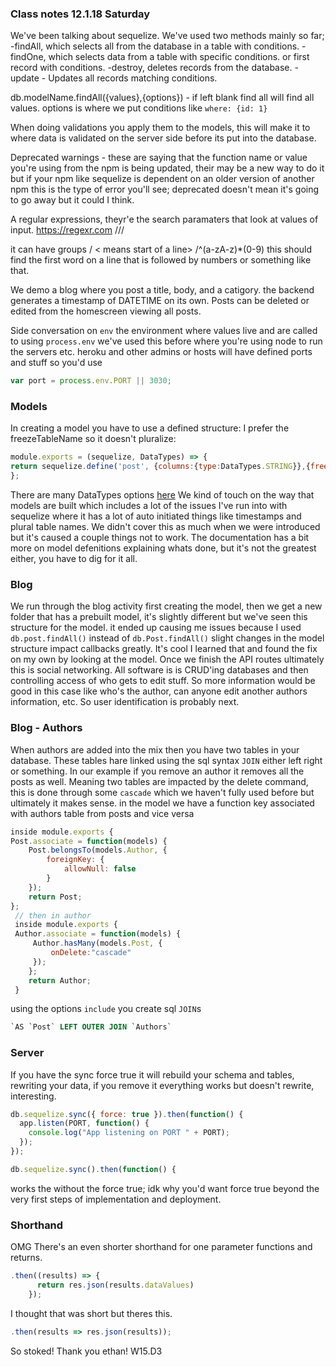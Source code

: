### Class notes 12.1.18 Saturday
We've been talking about sequelize.
We've used two methods mainly so far;
-findAll,  which selects all from the database in a  table with conditions. 
-findOne, which selects data from a table with specific conditions. or first       record with conditions. 
-destroy, deletes records from the database. 
-update - Updates all records matching conditions. 

db.modelName.findAll({values},{options}) - if left blank find all will find all values. options is where we put conditions like `where: {id: 1}`

When doing validations you apply them to the models, this will make it to where data is validated on the server side before its put into the database. 

Deprecated warnings - these are saying that the function name or value you're using from the npm is being updated, their may be a new way to do it but if your npm like sequelize is dependent on an older version of another npm this is the type of error you'll see; deprecated doesn't mean it's going to go away but it could I think.

A regular expressions, theyr'e the search paramaters that look at values of input.
https://regexr.com
///

it can have groups / < means start of a line>
/^(a-zA-z)*(0-9)  this should find the first word on a line that is followed by numbers or something like that. 

We demo a blog where you post a title, body, and a catigory. the backend generates a timestamp of DATETIME on its own.
Posts can be deleted or edited from the homescreen viewing all posts. 

Side conversation on `env` the environment where values live and are called to using `process.env` we've used this before where you're using node to run the servers etc.
heroku and other admins or hosts will have defined ports and stuff so you'd use 
```js
var port = process.env.PORT || 3030;
```

### Models
In creating a model you have to use a defined structure:
I prefer the freezeTableName so it doesn't pluralize:
```js
module.exports = (sequelize, DataTypes) => {
return sequelize.define('post', {columns:{type:DataTypes.STRING}},{freezeTableName:true});
};
```
There are many DataTypes options [here](http://docs.sequelizejs.com/manual/tutorial/models-definition.html#data-types)
We kind of touch on the way that models are built which includes a lot of the issues I've run into with sequelize where it has a lot of auto initiated things like timestamps and plural table names. We didn't cover this as much when we were introduced but it's caused a couple things not to work.
The documentation has a bit more on model defenitions explaining whats done, but it's not the greatest either, you have to dig for it all. 

### Blog 
We run through the blog activity first creating the model, then we get a new folder that has a prebuilt model, it's slightly different but we've seen this structure for the model. it ended up causing me issues because I used `db.post.findAll()` instead of `db.Post.findAll()` slight changes in the model structure impact callbacks greatly.
It's cool I learned that and found the fix on my own by looking at the model. 
Once we finish the API routes ultimately this is social networking.
All software is is CRUD'ing databases and then controlling access of who gets to edit stuff.
So more information would be good in this case like who's the author, can anyone edit another authors information, etc. So user identification is probably next. 

### Blog - Authors
When authors are added into the mix then you have two tables in your database.
These tables hare linked using the sql syntax `JOIN` either left right or something. 
In our example if you remove an author it removes all the posts as well.
Meaning two tables are impacted by the delete command, this is done through some `cascade` which we haven't fully used before but ultimately it makes sense. 
in the model we have a function key associated with authors table from posts and vice versa
```js
inside module.exports {
Post.associate = function(models) {
    Post.belongsTo(models.Author, {
        foreignKey: {
            allowNull: false
        }
    });
    return Post;
};
 // then in author
 inside module.exports {
 Author.associate = function(models) {
     Author.hasMany(models.Post, {
         onDelete:"cascade"
     });
    };
    return Author;
 }
```
using the options `include` you create sql `JOIN`s
 ```sql
 `AS `Post` LEFT OUTER JOIN `Authors`
 ```

### Server 
If you have the sync force true it will rebuild your schema and tables, rewriting your data, if you remove it everything works but doesn't rewrite, interesting.
```js
db.sequelize.sync({ force: true }).then(function() {
  app.listen(PORT, function() {
    console.log("App listening on PORT " + PORT);
  });
});
```
```js
db.sequelize.sync().then(function() {
```
works the without the force true; idk why you'd want force true beyond the very first steps of implementation and deployment. 

### Shorthand
OMG There's an even shorter shorthand for one parameter functions and returns.
```js
.then((results) => {
      return res.json(results.dataValues)
    });
```
I thought that was short but theres this.
```js
.then(results => res.json(results));
```
So stoked! Thank you ethan!
W15.D3